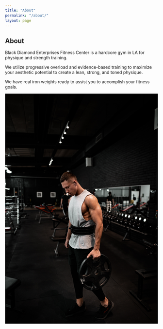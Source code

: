 ```yaml
---
title: "About"
permalink: "/about/"
layout: page
---
```


## About
Black Diamond Enterprises Fitness Center is a hardcore gym in LA for physique and strength training. 

We utilize progressive overload and evidence-based training to maximize your aesthetic potential to create a lean, strong, and toned physique.

We have real iron weights ready to assist you to accomplish your fitness goals.


![This is an image](john-fornander-TAZoUmDqzXk-unsplash.jpg)
